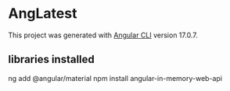 # AngLatest

This project was generated with [Angular CLI](https://github.com/angular/angular-cli) version 17.0.7.

## libraries installed
ng add @angular/material
npm install angular-in-memory-web-api

